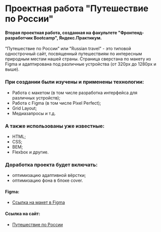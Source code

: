 # Проектная работа "Путешествие по России"

#### Вторая проектная работа, созданная на факультете "Фронтенд-разработчик Bootcamp", Яндекс.Практикум.

"Путешествие по России" или "Russian travel" - это типовой однострочный сайт, посвященный путешествиям по интересным природным местам нашей страны. Страница сверстана по макету из Figma и адаптирована под различные устройства (от 320px до 1280px и выше).

### При создании были изучены и применены технологии:

- Работа с макетом (в том числе разработка интерфейса для различных устройств);
- Работа с Figma (в том числе Pixel Perfect);
- Grid Layout;
- Медиазапросы и т.д.

### А также использованы уже известные:

- HTML;
- CSS;
- BEM;
- Flexbox и другие.

### Доработка проекта будет включать:

- оптимизацию адаптивной вёрстки;
- оптимизацию фона в блоке cover.

#### Figma:

- [Ссылка на макет в Figma](https://www.figma.com/file/5S2WSbEFL6awjVWJ0NWL8Q/Sprint-3_-Russia-_-desktop-%2B-mobile?node-id=28503%3A0)

#### Ссылка на сайт:

- [Путешествие по России](https://russian-travel-bootcamp.vercel.app/)
